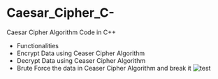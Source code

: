 # Caesar_Cipher_C-
Caesar Cipher Algorithm Code in C++
- Functionalities
- Encrypt Data using Ceaser Cipher Algorithm
- Decrypt Data using Ceaser Cipher Algorithm
- Brute Force the data in Ceaser Cipher Algorithm and break it
![](https://www.researchgate.net/profile/Sara-Farrag/publication/333480277/figure/fig3/AS:764200859213824@1559211091008/An-illustration-of-shifting-in-the-Caesar-cipher.ppm "test")
